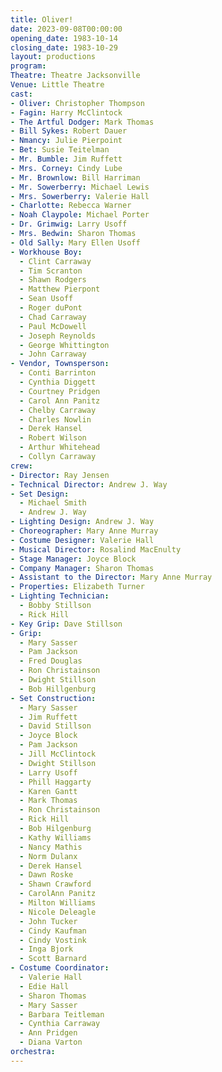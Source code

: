 ```yaml
---
title: Oliver!
date: 2023-09-08T00:00:00
opening_date: 1983-10-14
closing_date: 1983-10-29
layout: productions
program:
Theatre: Theatre Jacksonville
Venue: Little Theatre
cast:
- Oliver: Christopher Thompson
- Fagin: Harry McClintock
- The Artful Dodger: Mark Thomas
- Bill Sykes: Robert Dauer
- Nmancy: Julie Pierpoint
- Bet: Susie Teitelman
- Mr. Bumble: Jim Ruffett
- Mrs. Corney: Cindy Lube
- Mr. Brownlow: Bill Harriman
- Mr. Sowerberry: Michael Lewis
- Mrs. Sowerberry: Valerie Hall
- Charlotte: Rebecca Warner
- Noah Claypole: Michael Porter
- Dr. Grimwig: Larry Usoff
- Mrs. Bedwin: Sharon Thomas
- Old Sally: Mary Ellen Usoff
- Workhouse Boy:
  - Clint Carraway
  - Tim Scranton
  - Shawn Rodgers
  - Matthew Pierpont
  - Sean Usoff
  - Roger duPont
  - Chad Carraway
  - Paul McDowell
  - Joseph Reynolds
  - George Whittington
  - John Carraway
- Vendor, Townsperson:
  - Conti Barrinton
  - Cynthia Diggett
  - Courtney Pridgen
  - Carol Ann Panitz
  - Chelby Carraway
  - Charles Nowlin
  - Derek Hansel
  - Robert Wilson
  - Arthur Whitehead
  - Collyn Carraway
crew:
- Director: Ray Jensen
- Technical Director: Andrew J. Way
- Set Design:
  - Michael Smith
  - Andrew J. Way
- Lighting Design: Andrew J. Way
- Choreographer: Mary Anne Murray
- Costume Designer: Valerie Hall
- Musical Director: Rosalind MacEnulty
- Stage Manager: Joyce Block
- Company Manager: Sharon Thomas
- Assistant to the Director: Mary Anne Murray
- Properties: Elizabeth Turner
- Lighting Technician:
  - Bobby Stillson
  - Rick Hill
- Key Grip: Dave Stillson
- Grip:
  - Mary Sasser
  - Pam Jackson
  - Fred Douglas
  - Ron Christainson
  - Dwight Stillson
  - Bob Hillgenburg
- Set Construction:
  - Mary Sasser
  - Jim Ruffett
  - David Stillson
  - Joyce Block
  - Pam Jackson
  - Jill McClintock
  - Dwight Stillson
  - Larry Usoff
  - Phill Haggarty
  - Karen Gantt
  - Mark Thomas
  - Ron Christainson
  - Rick Hill
  - Bob Hilgenburg
  - Kathy Williams
  - Nancy Mathis
  - Norm Dulanx
  - Derek Hansel
  - Dawn Roske
  - Shawn Crawford
  - CarolAnn Panitz
  - Milton Williams
  - Nicole Deleagle
  - John Tucker
  - Cindy Kaufman
  - Cindy Vostink
  - Inga Bjork
  - Scott Barnard
- Costume Coordinator:
  - Valerie Hall
  - Edie Hall
  - Sharon Thomas
  - Mary Sasser
  - Barbara Teitleman
  - Cynthia Carraway
  - Ann Pridgen
  - Diana Varton
orchestra:
---
```


